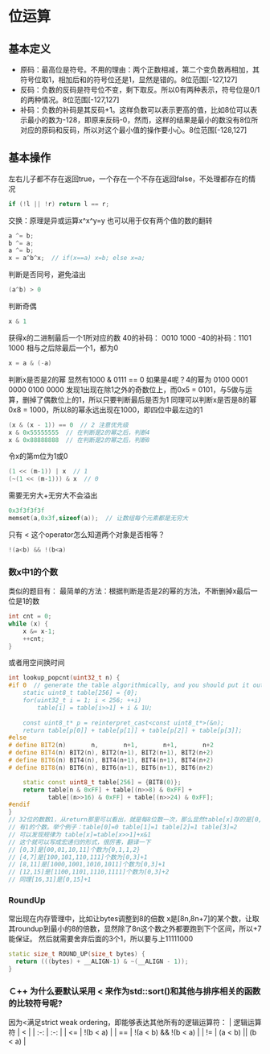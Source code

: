 # 位运算
## 基本定义
- 原码：最高位是符号。不用的理由：两个正数相减，第二个变负数再相加，其符号位取1，相加后和的符号位还是1，显然是错的。8位范围[-127,127]
- 反码：负数的反码是符号位不变，剩下取反。所以0有两种表示，符号位是0/1的两种情况。8位范围[-127,127]
- 补码：负数的补码是其反码+1。这样负数可以表示更高的值，比如8位可以表示最小的数为-128，即原来反码-0，然而，这样的结果是最小的数没有8位所对应的原码和反码，所以对这个最小值的操作要小心。8位范围[-128,127]

## 基本操作
左右儿子都不存在返回true，一个存在一个不存在返回false，不处理都存在的情况
```c++
if (!l || !r) return l == r;
```
交换：原理是异或运算x\^x\^y=y
也可以用于仅有两个值的数的翻转
```C++
a ^= b;
b ^= a;
a ^= b;
x = a^b^x;  // if(x==a) x=b; else x=a; 
```

判断是否同号，避免溢出
```C++
(a^b) > 0
```

判断奇偶
```C++
x & 1
```

获得x的二进制最后一个1所对应的数
40的补码：  0010 1000
-40的补码：1101 1000
相与之后除最后一个1，都为0
```C++
x = a & (-a)
```

判断x是否是2的幂
显然有1000 & 0111 == 0
如果是4呢？4的幂为
0100 
0001 0000
0100 0000
发现1出现在除1之外的奇数位上，而0x5 = 0101，与5做与运算，删掉了偶数位上的1，所以只要判断最后是否为1
同理可以判断x是否是8的幂
0x8 = 1000，所以8的幂永远出现在1000，即四位中最左边的1
```C++
(x & (x - 1)) == 0  // 2 注意优先级
x & 0x55555555  // 在判断是2的幂之后，判断4
x & 0x88888888  // 在判断是2的幂之后，判断8
```
令x的第m位为1或0
```C++
(1 << (m-1)) | x  // 1
(~(1 << (m-1))) & x  // 0
```

需要无穷大+无穷大不会溢出
```C++
0x3f3f3f3f
memset(a,0x3f,sizeof(a));  // 让数组每个元素都是无穷大
```

只有 < 这个operator怎么知道两个对象是否相等？
```C++
!(a<b) && !(b<a)
```

### 数x中1的个数
类似的题目有：
最简单的方法：根据判断是否是2的幂的方法，不断删掉x最后一位是1的数
```C++
int cnt = 0;
while (x) { 
    x &= x-1; 
    ++cnt; 
}
```
或者用空间换时间
```C++
int lookup_popcnt(uint32_t n) {
#if 0  // generate the table algorithmically, and you should put it outside.
    static uint8_t table[256] = {0};
    for(uint32_t i = 1; i < 256; ++i)
        table[i] = table[i>>1] + i & 1U;
    
    const uint8_t* p = reinterpret_cast<const uint8_t*>(&n);
    return table[p[0]] + table[p[1]] + table[p[2]] + table[p[3]];
#else
# define BIT2(n)       n,       n+1,       n+1,       n+2
# define BIT4(n) BIT2(n), BIT2(n+1), BIT2(n+1), BIT2(n+2)
# define BIT6(n) BIT4(n), BIT4(n+1), BIT4(n+1), BIT4(n+2)
# define BIT8(n) BIT6(n), BIT6(n+1), BIT6(n+1), BIT6(n+2)

    static const uint8_t table[256] = {BIT8(0)};
    return table[n & 0xFF] + table[(n>>8) & 0xFF] +
           table[(n>>16) & 0xFF] + table[(n>>24) & 0xFF];
#endif          
}
// 32位的数数1，从return那里可以看出，就是每8位数一次，那么显然table[x]存的是[0,255]（2^8=256）
// 有1的个数。举个例子：table[0]=0 table[1]=1 table[2]=1 table[3]=2
// 可以发现规律为 table[x]=table[x>>1]+x&1
// 这个就可以写成宏递归的形式，很厉害，翻译一下
// [0,3]是[00,01,10,11]个数为{0,1,1,2}
// [4,7]是[100,101,110,111]个数为[0,3]+1
// [8,11]是[1000,1001,1010,1011]个数为[0,3]+1
// [12,15]是[1100,1101,1110,1111]个数为[0,3]+2
// 同理[16,31]是[0,15]+1
```


### RoundUp
常出现在内存管理中，比如让bytes调整到8的倍数
x是[8n,8n+7]的某个数，让取其roundup到最小的8的倍数，显然除了8n这个数之外都要跑到下个区间，所以+7能保证。
然后就需要舍弃后面的3个1，所以要与上11111000
```C++
static size_t ROUND_UP(size_t bytes) {
  return (((bytes) + __ALIGN-1) & ~(__ALIGN - 1));
}
```





### Ｃ++ 为什么要默认采用 < 来作为std::sort()和其他与排序相关的函数的比较符号呢?

因为<满足strict weak ordering，即能够表达其他所有的逻辑运算符：
| 逻辑运算符 | < |
| :-: | :-: |
| <= | !(b < a) |
| == | !(a < b) && !(b < a) |
| != | (a < b) \|\| (b < a) |
